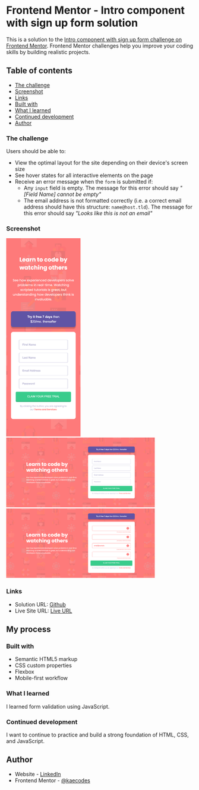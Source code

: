 # Frontend Mentor - Intro component with sign up form solution

This is a solution to the [Intro component with sign up form challenge on Frontend Mentor](https://www.frontendmentor.io/challenges/intro-component-with-signup-form-5cf91bd49edda32581d28fd1). Frontend Mentor challenges help you improve your coding skills by building realistic projects. 

## Table of contents
  - [The challenge](#the-challenge)
  - [Screenshot](#screenshot)
  - [Links](#links)
  - [Built with](#built-with)
  - [What I learned](#what-i-learned)
  - [Continued development](#continued-development)
  - [Author](#author)


### The challenge

Users should be able to:

- View the optimal layout for the site depending on their device's screen size
- See hover states for all interactive elements on the page
- Receive an error message when the `form` is submitted if:
  - Any `input` field is empty. The message for this error should say *"[Field Name] cannot be empty"*
  - The email address is not formatted correctly (i.e. a correct email address should have this structure: `name@host.tld`). The message for this error should say *"Looks like this is not an email"*

### Screenshot

<img src="./images/introcomp-mobile.png" width="200"> <img src="./images/introcomp-desktop.png" width="400">
<img src="./images/introcomp-error.png" width="400">

### Links

- Solution URL: [Github](https://github.com/kaecodes/intro-component.git)
- Live Site URL: [Live URL](https://kaecodes.github.io/intro-component/)

## My process

### Built with

- Semantic HTML5 markup
- CSS custom properties
- Flexbox
- Mobile-first workflow

### What I learned

I learned form validation using JavaScript. 

### Continued development

I want to continue to practice and build a strong foundation of HTML, CSS, and JavaScript. 

## Author

- Website - [LinkedIn](https://linkedin.com/in/kdtnguyen)
- Frontend Mentor - [@kaecodes](https://www.frontendmentor.io/profile/kaecodes)

